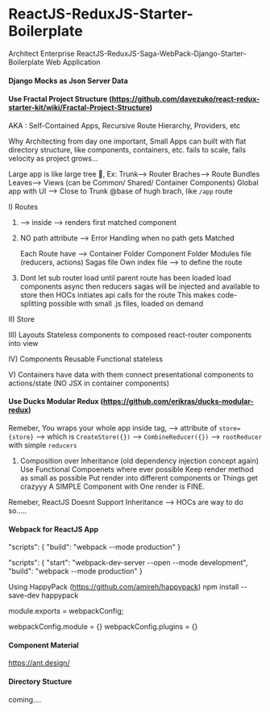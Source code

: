 # ReactJS-ReduxJS-Starter-Boilerplate

Architect Enterprise ReactJS-ReduxJS-Saga-WebPack-Django-Starter-Boilerplate Web Application

#### Django Mocks as Json Server Data

#### Use Fractal Project Structure (https://github.com/davezuko/react-redux-starter-kit/wiki/Fractal-Project-Structure)

AKA : Self-Contained Apps, Recursive Route Hierarchy, Providers, etc

Why Architecting from day one important,
Small Apps can built with flat directory structure, like components, containers, etc.
fails to scale, fails velocity as project grows...

Large app is like large tree :evergreen_tree:,
Ex:
Trunk--> Router
Braches--> Route Bundles
Leaves--> Views (can be Common/ Shared/ Container Components)
Global app with UI --> Close to Trunk @base of hugh brach, like `/app` route

I) Routes
1. <Route path="" component=""> --> inside <Switch> --> renders first matched component
2. <Route component=""> NO path attribute --> Error Handling when no path gets Matched

    Each Route have -->
        Container Folder
        Component Folder
        Modules file (reducers, actions)
        Sagas file
        Own index file --> to define the route

3. Dont let sub router load until parent route has been loaded
    load components async then reducers sagas will be injected and available to store
    then HOCs initiates api calls for the route
This makes code-splitting possible with small .js files, loaded on demand    

II) Store

III) Layouts
    Stateless components to composed react-router components into view

IV) Components
    Reusable
    Functional stateless

V) Containers
    have data with them
    connect presentational components to actions/state (NO JSX in container components)



#### Use Ducks Modular Redux (https://github.com/erikras/ducks-modular-redux)

Remeber,
You wraps your whole app inside <Provider > tag, --> attribute of `store={store}`
--> which is `CreateStore({})` --> `CombineReducer({})` --> `rootReducer` with simple `reducers`

1. Composition over Inheritance (old dependency injection concept again)
   Use Functional Compoenets where ever possible
   Keep render method as small as possible
   Put render into different components or Things get crazyyy A SIMPLE Component with One render is FINE.

Remeber,
ReactJS Doesnt Support Inheritance --> HOCs are way to do so.....


#### Webpack for ReactJS App

"scripts": {
  "build": "webpack --mode production"
}

"scripts": {
  "start": "webpack-dev-server --open --mode development",
  "build": "webpack --mode production"
}

Using HappyPack (https://github.com/amireh/happypack)
npm install --save-dev happypack




module.exports = webpackConfig;

webpackConfig.module = {}
webpackConfig.plugins = {}


#### Component Material
https://ant.design/



#### Directory Stucture
coming....
